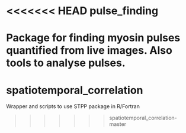 <<<<<<< HEAD
pulse_finding
=============

Package for finding myosin pulses quantified from live images. Also tools to analyse pulses.
=======
spatiotemporal_correlation
==========================

Wrapper and scripts to use STPP package in R/Fortran
>>>>>>> spatiotemporal_correlation-master
